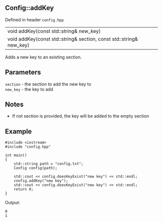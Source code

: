 ## Config::addKey
Defined in header `config.hpp`

| |
| --- |
| void addKey(const std::string& new_key) |
| void addKey(const std::string& section, const std::string& new_key) |

Adds a new key to an existing section.

## Parameters
`section` - the section to add the new key to \
`new_key` - the key to add

## Notes
- If not section is provided, the key will be added to the empty section

## Example
```
#include <iostream>
#include "config.hpp"

int main()
{
    std::string path = "config.txt";
    Config config(path);
    
    std::cout << config.doesKeyExist("new key") << std::endl;
    config.addKey("new key");
    std::cout << config.doesKeyExist("new key") << std::endl;
    return 0;
}
```

Output:
```
0
1
```

